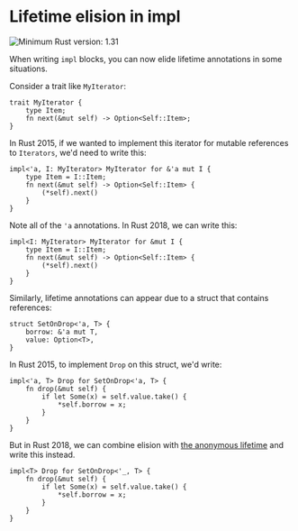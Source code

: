 # Lifetime elision in impl

![Minimum Rust version: 1.31](https://img.shields.io/badge/Minimum%20Rust%20Version-1.31-brightgreen.svg)

When writing `impl` blocks, you can now elide lifetime annotations in some
situations.

Consider a trait like `MyIterator`:

```rust,ignore
trait MyIterator {
    type Item;
    fn next(&mut self) -> Option<Self::Item>;
}
```

In Rust 2015, if we wanted to implement this iterator for mutable references
to `Iterators`, we'd need to write this:

```rust,ignore
impl<'a, I: MyIterator> MyIterator for &'a mut I {
    type Item = I::Item;
    fn next(&mut self) -> Option<Self::Item> {
        (*self).next()
    }
}
```

Note all of the `'a` annotations. In Rust 2018, we can write this:

```rust,ignore
impl<I: MyIterator> MyIterator for &mut I {
    type Item = I::Item;
    fn next(&mut self) -> Option<Self::Item> {
        (*self).next()
    }
}
```

Similarly, lifetime annotations can appear due to a struct that contains
references:

```rust,ignore
struct SetOnDrop<'a, T> {
    borrow: &'a mut T,
    value: Option<T>,
}
```

In Rust 2015, to implement `Drop` on this struct, we'd write:

```rust,ignore
impl<'a, T> Drop for SetOnDrop<'a, T> {
    fn drop(&mut self) {
        if let Some(x) = self.value.take() {
            *self.borrow = x;
        }
    }
}
```

But in Rust 2018, we can combine elision with [the anonymous lifetime] and
write this instead.

```rust,ignore
impl<T> Drop for SetOnDrop<'_, T> {
    fn drop(&mut self) {
        if let Some(x) = self.value.take() {
            *self.borrow = x;
        }
    }
}
```

[the anonymous lifetime]: the-anonymous-lifetime.md